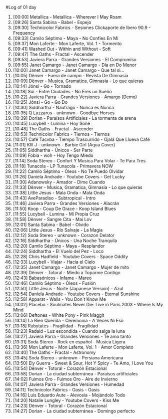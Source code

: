 #Log of 01 day

1. [00:00] Metallica - Metallica - Wherever I May Roam
1. [09:26] Santa Sabina - Babel - Espejo
1. [09:30] Technicolor Fabrics - Sesiones Clickaporte de Ibero 90.9 - Frequency
1. [09:33] Camilo Séptimo - Maya - No Confíes En Mí
1. [09:37] Mon Laferte - Mon Laferte, Vol. 1 - Tormento
1. [09:41] Washed Out - Within and Without - Soft
1. [09:47] The Oaths - Fractal - Ascender
1. [09:53] Javiera Parra - Grandes Versiones - El Compromiso
1. [09:55] Janet Camargo - Janet Camargo - Día en Do Menor
1. [10:00] Janet Camargo - Janet Camargo - Que tal si...
1. [10:05] Dënver - Fuera de campo - Revista De Gimnasia
1. [10:09] Dënver - Musica, Gramatica, Gimnasia - Lo que quieras
1. [10:14] Jónsi - Go - Tornado
1. [10:18] Súi - Entre Ciudades - No Eres un Sueño
1. [10:22] Javiera Parra - Grandes Versiones - Amargo (Demo)
1. [10:25] Jónsi - Go - Go Do
1. [10:30] Siddhartha - Náufrago - Nunca es Nunca
1. [10:35] Q Lazzarus - unknown - Goodbye Horses
1. [10:39] Dorian - Paraísos Artificiales - La tormenta de arena
1. [10:45] Lucybell - Lumina - Hoy Soñé
1. [10:48] The Oaths - Fractal - Ascender
1. [10:53] Technicolor Fabrics - Tiernos - Tiernos
1. [10:57] Café Tacvba - Tiempo Trascurrido - Ojalá Que Llueva Café
1. [11:01] KIll J - unknown - Barbie Girl (Aqua Cover)
1. [11:05] Siddhartha - Únicos - Ser Parte
1. [11:09] Fobia - woh - Hoy Tengo Miedo
1. [11:14] Soda Stereo - Confort Y Musica Para Volar - Te Para Tres
1. [11:18] Tunacola - LP Tunacola - Primavera NOW
1. [11:22] Camilo Séptimo - Óleos - No Te Puedo Olvidar
1. [11:26] Daniela Andrade - Youtube Covers - Get Lucky
1. [11:30] Adanowsky - Amador - Dime Cuando
1. [11:33] Dënver - Musica, Gramatica, Gimnasia - Lo que quieras
1. [11:38] Little Jesus - Mala Onda - Mala Onda
1. [11:43] AveParadiso - Subtropical - Intro
1. [11:46] Javiera Parra - Grandes Versiones - Alacrán
1. [11:50] Koop - Coup De Grace - Koop Island Blues
1. [11:55] Lucybell - Lumina - Mi Propia Cruz
1. [11:58] Dënver - Sangre Cita - Mai Lov
1. [12:01] Santa Sabina - Babel - Olvido
1. [12:06] Little Jesus - Río Salvaje - La Magia
1. [12:12] Soda Stereo - unknown - Corazon Delator
1. [12:16] Siddhartha - Únicos - Una Noche Tranquila
1. [12:20] Camilo Séptimo - Maya - Resplandor
1. [12:24] Siddhartha - El Vuelo del Pez - Loco
1. [12:28] Chris Hadfield - Youtube Covers - Space Oddity
1. [12:33] Lucybell - Viajar - Hacia el Cielo
1. [12:35] Janet Camargo - Janet Camargo - Mujer de mito
1. [12:39] Dënver - Totoral - Miedo a Toparme Contigo
1. [12:43] Babasónicos - Infame - Mareo
1. [12:46] Camilo Séptimo - Óleos - Fusión
1. [12:50] Little Jesus - Norte (Japanese Version) - Azul
1. [12:54] Daniela Andrade - Youtube Covers - Eternal Sunshine
1. [12:58] Apparat - Walls - You Don´t Know Me
1. [13:02] Placebo - Soulmates Never Die: Live in Paris 2003 - Where Is My Mind
1. [13:06] Deftones - White Pony - Pink Maggit
1. [13:14] La Bien Querida - Ceremonia - A Veces Ni Eso
1. [13:18] Rubytates - Fragilidad - Fragilidad
1. [13:23] Radaid - Luz escondida - Cuando salga la luna
1. [13:27] Javiera Parra - Grandes Versiones - Te amo tanto
1. [13:31] Soda Stereo - Rock en español - Musica Ligera
1. [13:36] Mon Laferte - Mon Laferte, Vol. 1 - Amor Completo
1. [13:40] The Oaths - Fractal - Astronomy
1. [13:45] Soda Stereo - unknown - Persiana Americana
1. [13:50] Ely Guerra - Sweet & Sour, Hot Y Spicy - Te Amo, I Love You
1. [13:54] Dënver - Totoral - Corazón Estacional
1. [13:58] Dorian - La ciudad subterránea - Paraísos artificiales
1. [14:02] Fuimos Oro - Fuimos Oro - Aire de Invierno
1. [14:07] Javiera Parra - Grandes Versiones - Humedad
1. [14:11] Technicolor Fabrics - Oasis - Oasis
1. [14:16] Luis Eduardo Aute - Alevosía - Mojándolo Todo
1. [14:20] Natalie Lungley - Youtube Covers - Kiss Me
1. [14:23] Dënver - Totoral - Corazón Estacional
1. [14:27] Dorian - La ciudad subterránea - Domingo perfecto
